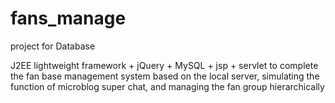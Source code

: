 # fans_manage
project for Database

J2EE lightweight framework + jQuery + MySQL + jsp + servlet to complete the fan base management system based on the local server, simulating the function of microblog super chat, and managing the fan group hierarchically

